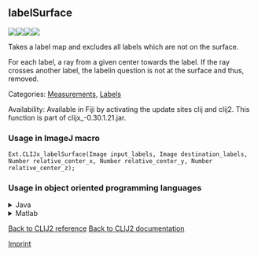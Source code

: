 ## labelSurface
<img src="images/mini_empty_logo.png"/><img src="images/mini_empty_logo.png"/><img src="images/mini_clijx_logo.png"/><img src="images/mini_empty_logo.png"/>

Takes a label map and excludes all labels which are not on the surface.

For each label, a ray from a given center towards the label. If the ray crosses another label, the labelin question is not at the surface and thus, removed.

Categories: [Measurements](https://clij.github.io/clij2-docs/reference__measurement), [Labels](https://clij.github.io/clij2-docs/reference__label)

Availability: Available in Fiji by activating the update sites clij and clij2.
This function is part of clijx_-0.30.1.21.jar.

### Usage in ImageJ macro
```
Ext.CLIJx_labelSurface(Image input_labels, Image destination_labels, Number relative_center_x, Number relative_center_y, Number relative_center_z);
```


### Usage in object oriented programming languages



<details>

<summary>
Java
</summary>
<pre class="highlight">// init CLIJ and GPU
import net.haesleinhuepf.clijx.CLIJx;
import net.haesleinhuepf.clij.clearcl.ClearCLBuffer;
CLIJx clijx = CLIJx.getInstance();

// get input parameters
ClearCLBuffer input_labels = clijx.push(input_labelsImagePlus);
destination_labels = clijx.create(input_labels);
float relative_center_x = 1.0;
float relative_center_y = 2.0;
float relative_center_z = 3.0;
</pre>

<pre class="highlight">
// Execute operation on GPU
clijx.labelSurface(input_labels, destination_labels, relative_center_x, relative_center_y, relative_center_z);
</pre>

<pre class="highlight">
// show result
destination_labelsImagePlus = clijx.pull(destination_labels);
destination_labelsImagePlus.show();

// cleanup memory on GPU
clijx.release(input_labels);
clijx.release(destination_labels);
</pre>

</details>



<details>

<summary>
Matlab
</summary>
<pre class="highlight">% init CLIJ and GPU
clijx = init_clatlabx();

% get input parameters
input_labels = clijx.pushMat(input_labels_matrix);
destination_labels = clijx.create(input_labels);
relative_center_x = 1.0;
relative_center_y = 2.0;
relative_center_z = 3.0;
</pre>

<pre class="highlight">
% Execute operation on GPU
clijx.labelSurface(input_labels, destination_labels, relative_center_x, relative_center_y, relative_center_z);
</pre>

<pre class="highlight">
% show result
destination_labels = clijx.pullMat(destination_labels)

% cleanup memory on GPU
clijx.release(input_labels);
clijx.release(destination_labels);
</pre>

</details>



[Back to CLIJ2 reference](https://clij.github.io/clij2-docs/reference)
[Back to CLIJ2 documentation](https://clij.github.io/clij2-docs)

[Imprint](https://clij.github.io/imprint)
